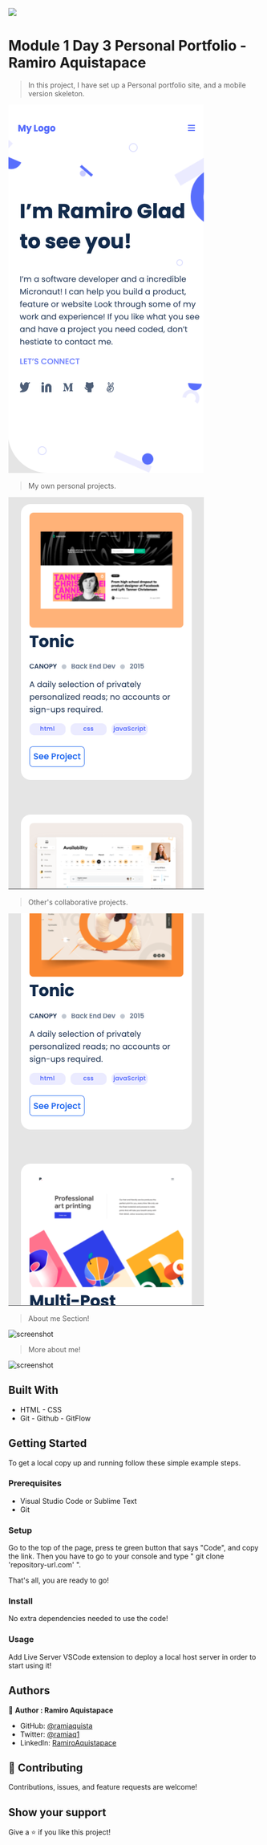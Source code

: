 ![](https://img.shields.io/badge/Microverse-blueviolet)

# Module 1 Day 3 Personal Portfolio - Ramiro Aquistapace

> In this project, I have set up a Personal portfolio site, and a mobile version skeleton.


![screenshot](./sc-landingpage.png)


> My own personal projects.

![screenshot](./sc-workcards.png)

> Other's collaborative projects.

![screenshot](./sc-workcards2.png)

> About me Section!

![screenshot](./about-me1.png)

> More about me!

![screenshot](./about-me2.png)



## Built With

- HTML - CSS
- Git - Github - GitFlow


## Getting Started

To get a local copy up and running follow these simple example steps.

### Prerequisites

- Visual Studio Code or Sublime Text
- Git


### Setup

Go to the top of the page, press te green button that says "Code", and copy the link. Then you have to go to your console and type " git clone 'repository-url.com' ".

That's all, you are ready to go!

### Install

No extra dependencies needed to use the code!

### Usage

Add Live Server VSCode extension to deploy a local host server in order to start using it!




## Authors

👤 **Author : Ramiro Aquistapace**

- GitHub: [@ramiaquista](https://github.com/ramiaquista)
- Twitter: [@ramiaq1](https://twitter.com/ramiaq1)
- LinkedIn: [RamiroAquistapace](https://www.linkedin.com/in/ramiro-aquistapace-32b61b204/)

## 🤝 Contributing

Contributions, issues, and feature requests are welcome!


## Show your support

Give a ⭐️ if you like this project!
